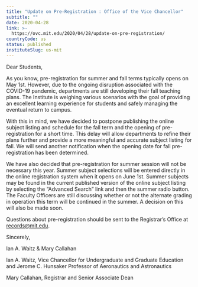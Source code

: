 ```yaml
---
title: "Update on Pre-Registration : Office of the Vice Chancellor"
subtitle: ""
date: 2020-04-28
link: >-
  https://ovc.mit.edu/2020/04/28/update-on-pre-registration/
countryCode: us
status: published
instituteSlug: us-mit
---
```

Dear Students,

As you know, pre-registration for summer and fall terms typically opens on May 1st. However, due to the ongoing disruption associated with the COVID-19 pandemic, departments are still developing their fall teaching plans. The Institute is weighing various scenarios with the goal of providing an excellent learning experience for students and safely managing the eventual return to campus.

With this in mind, we have decided to postpone publishing the online subject listing and schedule for the fall term and the opening of pre-registration for a short time. This delay will allow departments to refine their plans further and provide a more meaningful and accurate subject listing for fall. We will send another notification when the opening date for fall pre-registration has been determined.

We have also decided that pre-registration for summer session will not be necessary this year. Summer subject selections will be entered directly in the online registration system when it opens on June 1st. Summer subjects may be found in the current published version of the online subject listing by selecting the “Advanced Search” link and then the summer radio button. The Faculty Officers are still discussing whether or not the alternate grading in operation this term will be continued in the summer. A decision on this will also be made soon.

Questions about pre-registration should be sent to the Registrar’s Office at records@mit.edu.

Sincerely,

Ian A. Waitz & Mary Callahan

Ian A. Waitz, Vice Chancellor for Undergraduate and Graduate Education and Jerome C. Hunsaker Professor of Aeronautics and Astronautics

Mary Callahan, Registrar and Senior Associate Dean